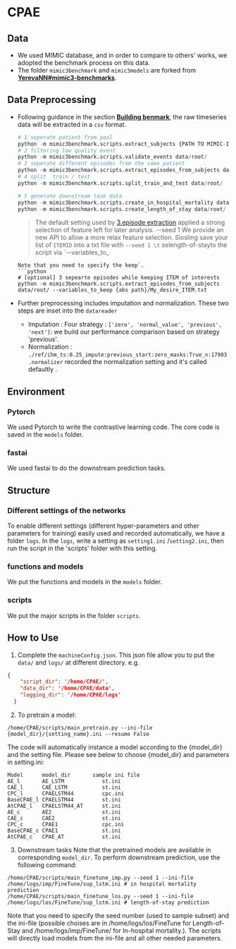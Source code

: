 # CPAE

## Data
- We used MIMIC database, and in order to compare to others' works, we adopted the benchmark process on this data. 
- The folder `mimic3benchmark` and `mimic3models` are forked from [**YerevaNN#mimic3-benchmarks**](https://github.com/YerevaNN/mimic3-benchmarks).
 
## Data Preprocessing
- Following guidance in the section [**Building benmark**](https://github.com/YerevaNN/mimic3-benchmarks#building-a-benchmark), the raw timeseries data will be extracted in a `csv` format.  
    ```python
    # 1 seperate patient from pool
    python -m mimic3benchmark.scripts.extract_subjects {PATH TO MIMIC-III CSVs} data/root/
    # 2 filtering low quality event
    python -m mimic3benchmark.scripts.validate_events data/root/
    # 3 seperate different episodes from the same patient
    python -m mimic3benchmark.scripts.extract_episodes_from_subjects data/root/
    # 4 split  train / test 
    python -m mimic3benchmark.scripts.split_train_and_test data/root/

    # 5 generate downstream task data
    python -m mimic3benchmark.scripts.create_in_hospital_mortality data/root/ data/in-hospital-mortality/
    python -m mimic3benchmark.scripts.create_length_of_stay data/root/ data/length-of-stay/
    ```
    > The default setting used by [3.episode extraction](https://github.com/YerevaNN/mimic3-benchmarks/blob/master/mimic3benchmark/scripts/extract_episodes_from_subjects.py) applied a strong selection of feature left for later analysis.   --seed 1 
    > We provide an new API to allow a more relax feature selection. Slosling save your list of `ITEMID` into a txt file with `--seed 1 \t` selength-of-stayto the script via `--variables_to_
    
    ```seed number (used to sample subset) and the ini-file (possible choises are in /home/logs/los/FineTune for Length-of-Stay and /home/logs/imp/FineTune/ for In-hospital mortality.). The scripts will directly load models from the ini-file and all other needed parameters.
    Note that you need to specify the keep`.
    ```python
    # [optional] 3 sepearte episodes while keeping ITEM of interests 
    python -m mimic3benchmark.scripts.extract_episodes_from_subjects data/root/ --variables_to_keep {abs path}/My_desire_ITEM.txt     
    ```
- Further preprocessing includes imputation and normalization. These two steps are inset into the `datareader`
    - Imputation : Four strategy : `['zero', 'normal_value', 'previous', 'next']`: we build our performance comparison based on strategy 'previous'.  
    - Normalization : `./ref/ihm_ts:0.25_impute:previous_start:zero_masks:True_n:17903.normalizer` recorded the normalization setting and it's called defaultly . 




## Environment
### Pytorch
We used Pytorch to write the contrastive learning code. The core code is saved in the `models` folder.
### fastai
We used fastai to do the downstream prediction tasks. 


## Structure
### Different settings of the networks
To enable different settings (different hyper-parameters and other parameters for training) easily used and recorded automatically, we have a folder `logs`. In the `logs`, write a setting as `setting1.ini` /`setting2.ini`, then run the script in the 'scripts' folder with this setting. 

### functions and models 
We put the functions and models in the `models` folder.

### scripts
We put the major scripts in the folder `scripts`.

## How to Use
1. Complete the `machineConfig.json`. This json file allow you to put the `data/` and `logs/` at different directory.
e.g. 
```json
{
    "script_dir": '/home/CPAE/',
    "data_dir": '/home/CPAE/data',
    "logging_dir": '/home/CPAE/logs'
  }
```
2. To pretrain a model:
``` Shell
/home/CPAE/scripts/main_pretrain.py --ini-file {model_dir}/{setting_name}.ini --resume False
```
The code will automatically instance a model according to the {model_dir} and the setting file. Please see below to choose {model_dir} and parameters in setting.ini:
```
Model      model_dir       sample ini file
AE_l       AE_LSTM            st.ini
CAE_l      CAE_LSTM           st.ini
CPC_l      CPAELSTM44         cpc.ini
BaseCPAE_l CPAELSTM44         st.ini
AtCPAE_l   CPAELSTM44_AT      st.ini
AE_c       AE2                st.ini
CAE_c      CAE2               st.ini
CPC_c      CPAE1              cpc.ini
BaseCPAE_c CPAE1              st.ini
AtCPAE_c   CPAE_AT            st.ini
```

3. Downstream tasks
Note that the pretrained models are available in corresponding `model_dir`. To perform downstream prediction, use the following command:
```
/home/CPAE/scripts/main_finetune_imp.py --seed 1 --ini-file /home/logs/imp/FineTune/sup_lstm.ini # in hospital mortality prediction
/home/CPAE/scripts/main_finetune_los.py --seed 1 --ini-file /home/logs/los/FineTune/sup_lstm.ini # length-of-stay prediction

```
Note that you need to specify the seed number (used to sample subset) and the ini-file (possible choises are in /home/logs/los/FineTune for Length-of-Stay and /home/logs/imp/FineTune/ for In-hospital mortality.). The scripts will directly load models from the ini-file and all other needed parameters.